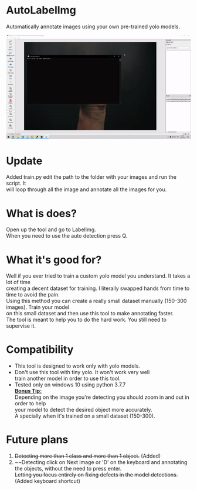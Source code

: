 # AutoLabelImg
Automatically annotate images using your own pre-trained yolo models.

![showcase](showcase%20(2).gif)

# Update
Added train.py edit the path to the folder with your images and run the script. It</br>
will loop through all the image and annotate all the images for you.

# What is does?
Open up the tool and go to LabelImg.</br>
When you need to use the auto detection press Q.</br>

# What it's good for?
Well if you ever tried to train a custom yolo model you understand. It takes a lot of time</br>
creating a decent dataset for training. I literally swapped hands from time to time to avoid the pain.</br>
Using this method you can create a really small dataset manually (150-300 images). Train your model</br>
on this small dataset and then use this tool to make annotating faster.</br>
The tool is meant to help you to do the hard work. You still need to supervise it.

# Compatibility
* This tool is designed to work only with yolo models.</br>
* Don't use this tool with tiny yolo. It won't work very well</br>
  train another model in order to use this tool.
* Tested only on windows 10 using python 3.7.7</br>
**<ins>Bonus Tip:<ins>**</br>
Depending on the image you're detecting you should zoom in and out in order to help</br>
your model to detect the desired object more accurately. </br>
A specially when it's trained on a small dataset (150-300).

# Future plans
1) ~~Detecting more than 1 class and more than 1 object.~~ (Added)
2) ~~Detecting click on Next image or 'D' on the keyboard and annotating the objects, without the need to press enter.</br>
   ~~Letting you focus entirely on fixing defects in the model detections.~~ (Added keyboard shortcut)

